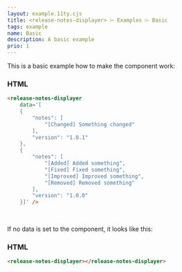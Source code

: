 ```yaml
---
layout: example.11ty.cjs
title: <release-notes-displayer> ⌲ Examples ⌲ Basic
tags: example
name: Basic
description: A basic example
prio: 1
---
```


This is a basic example how to make the component work:

<release-notes-displayer 
    data='[
    {
        "notes": [
            "[Changed] Something changed"
        ],
        "version": "1.0.1"
    },
    {
        "notes": [
            "[Added] Added something",
            "[Fixed] Fixed something",
            "[Improved] Improved something",
            "[Removed] Removed something"
        ],
        "version": "1.0.0"
    }]' />

<h3>HTML</h3>

```html
<release-notes-displayer 
    data='[
    {
        "notes": [
            "[Changed] Something changed"
        ],
        "version": "1.0.1"
    },
    {
        "notes": [
            "[Added] Added something",
            "[Fixed] Fixed something",
            "[Improved] Improved something",
            "[Removed] Removed something"
        ],
        "version": "1.0.0"
    }]' />
```

<br>

If no data is set to the component, it looks like this:

<release-notes-displayer></release-notes-displayer>

<h3>HTML</h3>

```html
<release-notes-displayer></release-notes-displayer>
```